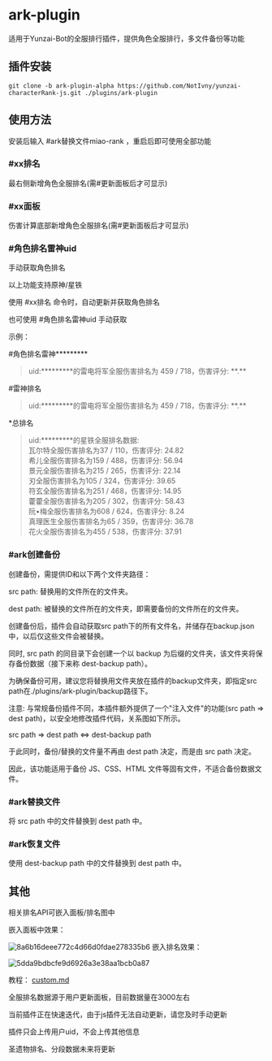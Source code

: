 # ark-plugin

适用于Yunzai-Bot的全服排行插件，提供角色全服排行，多文件备份等功能

## 插件安装
```
git clone -b ark-plugin-alpha https://github.com/NotIvny/yunzai-characterRank-js.git ./plugins/ark-plugin
```
## 使用方法

安装后输入 #ark替换文件miao-rank ，重启后即可使用全部功能

### #xx排名 

最右侧新增角色全服排名(需#更新面板后才可显示)

### #xx面板 

伤害计算底部新增角色全服排名(需#更新面板后才可显示)

### #角色排名雷神uid 

手动获取角色排名

以上功能支持原神/星铁

使用 #xx排名 命令时，自动更新并获取角色排名

也可使用 #角色排名雷神uid 手动获取

示例：

#角色排名雷神\*\*\*\*\*\*\*\*\*

> uid:\*\*\*\*\*\*\*\*\*的雷电将军全服伤害排名为 459 / 718，伤害评分: \*\*.\*\*

#雷神排名

> uid:\*\*\*\*\*\*\*\*\*的雷电将军全服伤害排名为 459 / 718，伤害评分: \*\*.\*\*

*总排名

> uid:*********的星铁全服排名数据:<br>
瓦尔特全服伤害排名为37 / 110，伤害评分: 24.82<br>
希儿全服伤害排名为159 / 488，伤害评分: 56.94<br>
景元全服伤害排名为215 / 265，伤害评分: 22.14<br>
刃全服伤害排名为105 / 324，伤害评分: 39.65<br>
符玄全服伤害排名为251 / 468，伤害评分: 14.95<br>
藿藿全服伤害排名为205 / 302，伤害评分: 58.43<br>
阮•梅全服伤害排名为608 / 624，伤害评分: 8.24<br>
真理医生全服伤害排名为65 / 359，伤害评分: 36.78<br>
花火全服伤害排名为455 / 538，伤害评分: 37.91<br>

### #ark创建备份 
创建备份，需提供ID和以下两个文件夹路径：

src path: 替换用的文件所在的文件夹。

dest path: 被替换的文件所在的文件夹，即需要备份的文件所在的文件夹。

创建备份后，插件会自动获取src path下的所有文件名，并储存在backup.json中，以后仅这些文件会被替换。

同时, src path 的同目录下会创建一个以 backup 为后缀的文件夹，该文件夹将保存备份数据（接下来称 dest-backup path）。

为确保备份可用，建议您将替换用文件夹放在插件的backup文件夹，即指定src path在./plugins/ark-plugin/backup路径下。

注意: 与常规备份插件不同，本插件额外提供了一个"注入文件"的功能(src path => dest path)，以安全地修改插件代码，关系图如下所示。

src path => dest path <=> dest-backup path

于此同时，备份/替换的文件量不再由 dest path 决定，而是由 src path 决定。

因此，该功能适用于备份 JS、CSS、HTML 文件等固有文件，不适合备份数据文件。

### #ark替换文件

将 src path 中的文件替换到 dest path 中。

### #ark恢复文件

使用 dest-backup path 中的文件替换到 dest path 中。

## 其他
相关排名API可嵌入面板/排名图中

嵌入面板中效果：

![8a6b16deee772c4d66d0fdae278335b6](https://github.com/NotIvny/yunzai-characterRank-js/assets/125482125/68b37c47-4642-4e86-a9c0-fb55498646c7)
嵌入排名效果：

![5dda9bdbcfe9d6926a3e38aa1bcb0a87](https://github.com/NotIvny/yunzai-characterRank-js/assets/125482125/625de99f-8bf0-47b3-be2a-cc177650731b)

教程：
[custom.md](https://github.com/NotIvny/yunzai-characterRank-js/blob/main/custom.md)

全服排名数据源于用户更新面板，目前数据量在3000左右

当前插件正在快速迭代，由于js插件无法自动更新，请您及时手动更新

插件只会上传用户uid，不会上传其他信息

圣遗物排名、分段数据未来将更新

